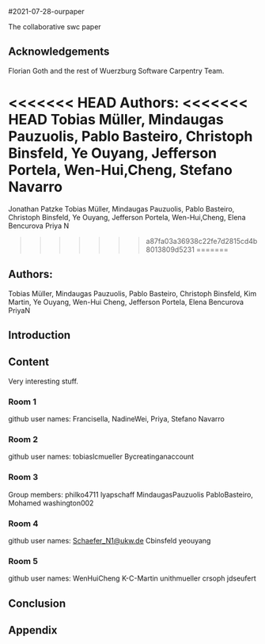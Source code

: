 #2021-07-28-ourpaper

The collaborative swc paper

## Acknowledgements

Florian Goth and the rest of Wuerzburg Software Carpentry Team.

<<<<<<< HEAD
Authors: 
<<<<<<< HEAD
Tobias Müller, Mindaugas Pauzuolis, Pablo Basteiro, Christoph Binsfeld, Ye Ouyang, Jefferson Portela,
Wen-Hui,Cheng, Stefano Navarro
=======
Jonathan Patzke Tobias Müller, Mindaugas Pauzuolis, Pablo Basteiro, Christoph Binsfeld, Ye Ouyang, Jefferson Portela,
Wen-Hui,Cheng, Elena Bencurova Priya N
>>>>>>> a87fa03a36938c22fe7d2815cd4b8013809d5231
=======
## Authors: 
Tobias Müller, Mindaugas Pauzuolis, Pablo Basteiro, Christoph Binsfeld, Kim Martin, Ye Ouyang, Wen-Hui Cheng, Jefferson Portela, Elena Bencurova
PriyaN

## Introduction

## Content
Very interesting stuff.

### Room 1
github user names: Francisella, NadineWei, Priya, Stefano Navarro

### Room 2
github user names:
tobiaslcmueller
Bycreatinganaccount

### Room 3

Group members: philko4711 lyapschaff MindaugasPauzuolis PabloBasteiro, Mohamed
washington002

### Room 4
github user names:
Schaefer_N1@ukw.de
Cbinsfeld
yeouyang

### Room 5
github user names: WenHuiCheng K-C-Martin unithmueller crsoph jdseufert

## Conclusion

## Appendix
